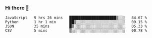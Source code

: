 ### Hi there 👋

<!--START_SECTION:waka-->
```text
JavaScript   9 hrs 26 mins   █████████████████████▒░░░   84.67 % 
Python       1 hr 1 min      ██▒░░░░░░░░░░░░░░░░░░░░░░   09.15 % 
JSON         35 mins         █▒░░░░░░░░░░░░░░░░░░░░░░░   05.33 % 
CSV          5 mins          ▒░░░░░░░░░░░░░░░░░░░░░░░░   00.78 % 
```
<!--END_SECTION:waka-->

<!--
**Abingcbc/Abingcbc** is a ✨ _special_ ✨ repository because its `README.md` (this file) appears on your GitHub profile.

Here are some ideas to get you started:

- 🔭 I’m currently working on ...
- 🌱 I’m currently learning ...
- 👯 I’m looking to collaborate on ...
- 🤔 I’m looking for help with ...
- 💬 Ask me about ...
- 📫 How to reach me: ...
- 😄 Pronouns: ...
- ⚡ Fun fact: ...

![Top Langs](https://github-readme-stats.vercel.app/api/top-langs/?username=abingcbc&count_private=true)
![Abing's github stats](https://github-readme-stats.vercel.app/api?username=abingcbc&count_private=true&show_icons=true&theme=dark)

-->

